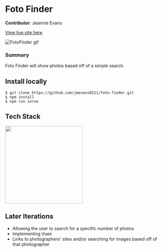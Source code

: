 # Foto Finder

**Contributor**: Jeannie Evans

[View live site here](https://foto--finder.herokuapp.com/)

![FotoFinder gif](./utils/foto-finder.gif)

### Summary

Foto Finder will show photos based off of a simple search.


## Install locally
```
$ git clone https://github.com/jmevans0211/foto-finder.git
$ npm install
$ npm run serve
```

## Tech Stack
<img src="https://user-images.githubusercontent.com/48900496/72457880-c47da200-3784-11ea-81c9-5353a6fced9c.png" width="250px"/>

## Later Iterations
 - Allowing the user to search for a specific number of photos
 - Implementing Vuex
 - Links to photographers' sites and/or searching for images based off of that photographer
 
